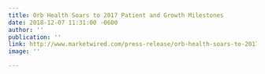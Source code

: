 ```yaml
---
title: Orb Health Soars to 2017 Patient and Growth Milestones
date: 2018-12-07 11:31:00 -0600
author: ''
publication: ''
link: http://www.marketwired.com/press-release/orb-health-soars-to-2017-patient-and-growth-milestones-2193904.htm
image: ''

---
```

